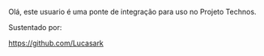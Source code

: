 Olá, este usuario é uma ponte de integração para uso no Projeto Technos.

Sustentado por:

https://github.com/Lucasark
